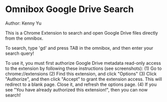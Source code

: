 Omnibox Google Drive Search
===========================
Author: Kenny Yu

This is a Chrome Extension to search and open Google Drive files directly from the omnibox.

To search, type 'gd' and press TAB in the omnibox, and then enter
your search query!

To use it, you must first authorize Google Drive metadata read-only access to the extension by following these instructions (see screenshots):
(1) Go to chrome://extensions
(2) Find this extension, and click "Options"
(3) Click "Authorize", and then click "Accept" to grant the extension access. This will redirect to a blank page. Close it, and refresh the options page.
(4) If you see "You have already authorized this extension!", then you can now search!
